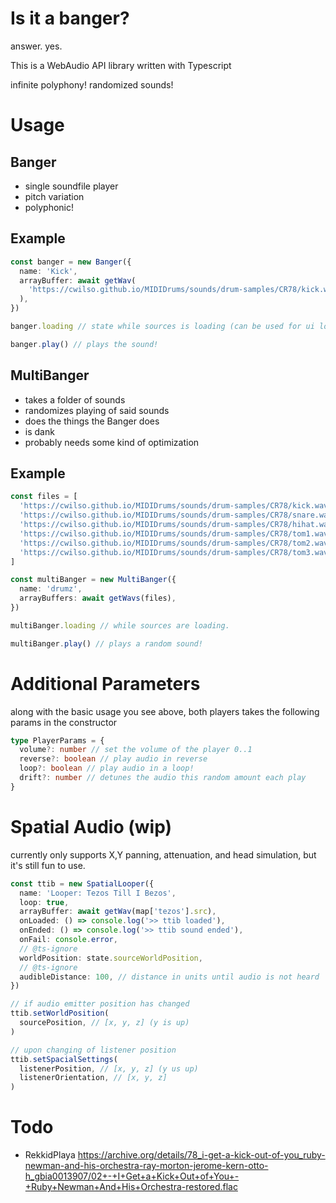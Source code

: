# Is it a banger?

answer. yes.

This is a WebAudio API library written with Typescript

infinite polyphony!
randomized sounds!

# Usage

## Banger

- single soundfile player
- pitch variation
- polyphonic!

## Example

```ts
const banger = new Banger({
  name: 'Kick',
  arrayBuffer: await getWav(
    'https://cwilso.github.io/MIDIDrums/sounds/drum-samples/CR78/kick.wav',
  ),
})

banger.loading // state while sources is loading (can be used for ui loading screens)

banger.play() // plays the sound!
```

## MultiBanger

- takes a folder of sounds
- randomizes playing of said sounds
- does the things the Banger does
- is dank
- probably needs some kind of optimization

## Example

```ts
const files = [
  'https://cwilso.github.io/MIDIDrums/sounds/drum-samples/CR78/kick.wav',
  'https://cwilso.github.io/MIDIDrums/sounds/drum-samples/CR78/snare.wav',
  'https://cwilso.github.io/MIDIDrums/sounds/drum-samples/CR78/hihat.wav',
  'https://cwilso.github.io/MIDIDrums/sounds/drum-samples/CR78/tom1.wav',
  'https://cwilso.github.io/MIDIDrums/sounds/drum-samples/CR78/tom2.wav',
  'https://cwilso.github.io/MIDIDrums/sounds/drum-samples/CR78/tom3.wav',
]

const multiBanger = new MultiBanger({
  name: 'drumz',
  arrayBuffers: await getWavs(files),
})

multiBanger.loading // while sources are loading.

multiBanger.play() // plays a random sound!
```

# Additional Parameters

along with the basic usage you see above, both players takes the following params in the constructor

```ts
type PlayerParams = {
  volume?: number // set the volume of the player 0..1
  reverse?: boolean // play audio in reverse
  loop?: boolean // play audio in a loop!
  drift?: number // detunes the audio this random amount each play
}
```

# Spatial Audio (wip)

currently only supports X,Y panning, attenuation, and head simulation, but it's still fun to use.

```ts
const ttib = new SpatialLooper({
  name: 'Looper: Tezos Till I Bezos',
  loop: true,
  arrayBuffer: await getWav(map['tezos'].src),
  onLoaded: () => console.log('>> ttib loaded'),
  onEnded: () => console.log('>> ttib sound ended'),
  onFail: console.error,
  // @ts-ignore
  worldPosition: state.sourceWorldPosition,
  // @ts-ignore
  audibleDistance: 100, // distance in units until audio is not heard
})

// if audio emitter position has changed
ttib.setWorldPosition(
  sourcePosition, // [x, y, z] (y is up)
)

// upon changing of listener position
ttib.setSpacialSettings(
  listenerPosition, // [x, y, z] (y us up)
  listenerOrientation, // [x, y, z]
)
```

# Todo

- RekkidPlaya
  https://archive.org/details/78_i-get-a-kick-out-of-you_ruby-newman-and-his-orchestra-ray-morton-jerome-kern-otto-h_gbia0013907/02+-+I+Get+a+Kick+Out+of+You+-+Ruby+Newman+And+His+Orchestra-restored.flac
